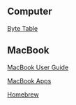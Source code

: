 ## Computer
[Byte Table](./Computer/ByteTable.md)

## MacBook
[MacBook User Guide](./MacOS/MacBook.md)

[MacBook Apps](./MacOS/MacBookApps.md)

[Homebrew](./MacOS/Homebrew.md)